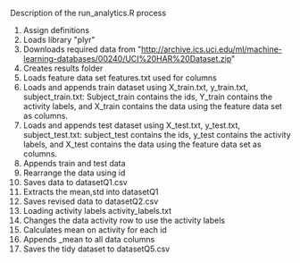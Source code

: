 Description of the run_analytics.R process

1. Assign definitions
2. Loads library "plyr"
3. Downloads required data from "http://archive.ics.uci.edu/ml/machine-learning-databases/00240/UCI%20HAR%20Dataset.zip"
4. Creates results folder
5. Loads feature data set features.txt used for columns
6. Loads and appends train dataset using X_train.txt, y_train.txt, subject_train.txt:
Subject_train contains the ids,
Y_train contains the activity labels, and
X_train contains the data using the feature data set as columns.
7. Loads and appends test dataset using X_test.txt, y_test.txt, subject_test.txt:
subject_test contains the ids,
y_test contains the activity labels, and
X_test contains the data using the feature data set as columns.
8. Appends train and test data
9. Rearrange the data using id
10. Saves data to datasetQ1.csv
11. Extracts the mean,std into datasetQ1
12. Saves revised data to datasetQ2.csv
13. Loading activity labels activity_labels.txt
14. Changes the data activity row to use the activity labels
15. Calculates mean on activity for each id
16. Appends _mean to all data columns
17. Saves the tidy dataset to datasetQ5.csv
